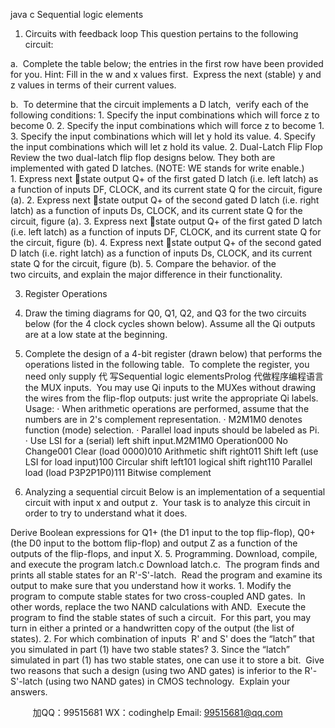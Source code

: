 java c
Sequential logic elements
1. Circuits with feedback loop
This question pertains to the following circuit:

a.  Complete the table below; the entries in the first row have been provided for you. Hint: Fill in the w and x values first.  Express the next (stable) y and z values in terms of their current values.

b.  To determine that the circuit implements a D latch,  verify each of the following conditions:
1. Specify the input combinations which will force z to become 0.
2. Specify the input combinations which will force z to become 1.
3. Specify the input combinations which will let y hold its value.
4. Specify the input combinations which will let z hold its value.
2. Dual-Latch Flip Flop
Review the two dual-latch flip flop designs below. They both are implemented with gated D latches. (NOTE: WE stands for write enable.)
1. Express next state output Q+ of the first gated D latch (i.e. left latch) as a function of inputs DF, CLOCK, and its current state Q for the circuit, figure (a).
2. Express next state output Q+ of the second gated D latch (i.e. right latch) as a function of inputs Ds, CLOCK, and its current state Q for the circuit, figure (a).
3. Express next state output Q+ of the first gated D latch (i.e. left latch) as a function of inputs DF, CLOCK, and its current state Q for the circuit, figure (b).
4. Express next state output Q+ of the second gated D latch (i.e. right latch) as a function of inputs Ds, CLOCK, and its current state Q for the circuit, figure (b).
5. Compare the behavior. of the two circuits, and explain the major difference in their functionality.

3. Register Operations
1. Draw the timing diagrams for Q0, Q1, Q2, and Q3 for the two circuits below (for the 4 clock cycles shown below). Assume all the Qi outputs are at a low state at the beginning.

2. Complete the design of a 4-bit register (drawn below) that performs the operations listed in the following table.  To complete the register, you need only supply 代 写Sequential logic elementsProlog
代做程序编程语言the MUX inputs.  You may use Qi inputs to the MUXes without drawing the wires from the flip-flop outputs: just write the appropriate Qi labels.
Usage:
· When arithmetic operations are performed, assume that the numbers are in 2's complement representation.
· M2M1M0 denotes function (mode) selection.
· Parallel load inputs should be labeled as Pi.
· Use LSI for a (serial) left shift input.M2M1M0
Operation000
No Change001
Clear (load 0000)010
Arithmetic shift right011
Shift left (use LSI for load input)100
Circular shift left101
logical shift right110
Parallel load (load P3P2P1P0)111
Bitwise complement

4. Analyzing a sequential circuit
Below is an implementation of a sequential circuit with input x and output z.  Your task is to analyze this circuit in order to try to understand what it does.

Derive Boolean expressions for Q1+ (the D1 input to the top flip-flop), Q0+ (the D0 input to the bottom flip-flop) and output Z as a function of the outputs of the flip-flops, and input X.
5. Programming.
Download, compile, and execute the program latch.c Download latch.c.  The program finds and prints all stable states for an R'-S'-latch.  Read the program and examine its output to make sure that you understand how it works.
1. Modify the program to compute stable states for two cross-coupled AND gates.  In other words, replace the two NAND calculations with AND.  Execute the program to find the stable states of such a circuit.  For this part, you may turn in either a printed or a handwritten copy of the output (the list of states).
2. For which combination of inputs  R' and S' does the “latch” that you simulated in part (1) have two stable states?
3. Since the “latch” simulated in part (1) has two stable states, one can use it to store a bit.  Give two reasons that such a design (using two AND gates) is inferior to the R'-S'-latch (using two NAND gates) in CMOS technology.  Explain your answers.



         
加QQ：99515681  WX：codinghelp  Email: 99515681@qq.com
